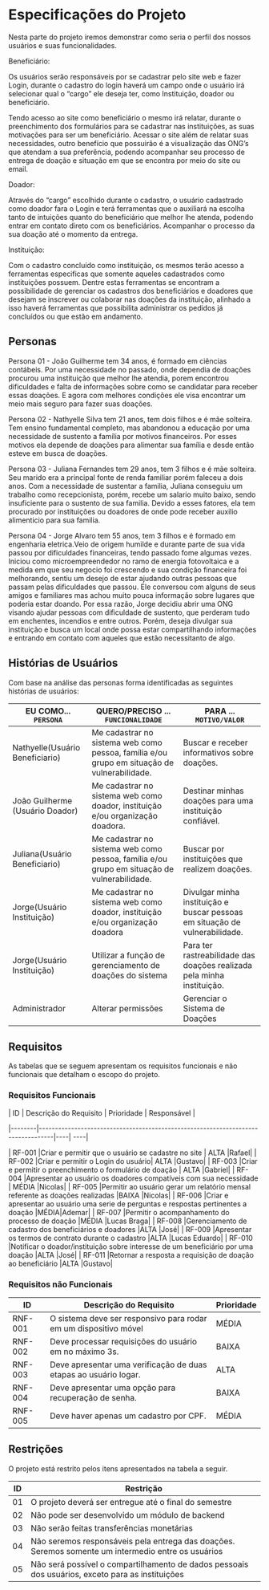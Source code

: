 # Especificações do Projeto

Nesta parte do projeto iremos demonstrar como seria o perfil dos nossos usuários e suas funcionalidades.  

Beneficiário: 

Os usuários serão responsáveis por se cadastrar pelo site web e fazer Login, durante o cadastro do login haverá um campo onde o usuário irá selecionar qual o “cargo” ele deseja ter, como Instituição, doador ou beneficiário.  

Tendo acesso ao site como beneficiário o mesmo irá relatar, durante o preenchimento dos formulários para se cadastrar nas instituições, as suas motivações para ser um beneficiário. Acessar o site além de relatar suas necessidades, outro benefício que possuirão é a visualização das ONG’s que atendam a sua preferência, podendo acompanhar seu processo de entrega de doação e situação em que se encontra por meio do site ou email.  

Doador: 

Através do “cargo” escolhido durante o cadastro, o usuário cadastrado como doador fara o Login e terá ferramentas que o auxiliará na escolha tanto de intuições quanto do beneficiário que melhor lhe atenda, podendo entrar em contato direto com os beneficiários. Acompanhar o processo da sua doação até o momento da entrega. 

Instituição: 

Com o cadastro concluído como instituição, os mesmos terão acesso a ferramentas especificas que somente aqueles cadastrados como instituições possuem. Dentre estas ferramentas se encontram a possibilidade de gerenciar os cadastros dos beneficiários e doadores que desejam se inscrever ou colaborar nas doações da instituição, alinhado a isso haverá ferramentas que possibilita administrar os pedidos já concluídos ou que estão em andamento.

## Personas

Persona 01 - João Guilherme tem 34 anos, é formado em ciências contábeis. Por uma necessidade no passado, onde dependia de doações procurou uma instituição que melhor lhe atendia, porem encontrou dificuldades e falta de informações sobre como se candidatar para receber essas doações. E agora com melhores condições ele visa encontrar um meio mais seguro para fazer suas doações. 

Persona 02 - Nathyelle Silva tem 21 anos, tem dois filhos e é mãe solteira. Tem ensino fundamental completo, mas abandonou a educação por uma necessidade de sustento a família por motivos financeiros. Por esses motivos ela depende de doações para alimentar sua família e desde então esteve em busca de doações.

Persona 03 - Juliana Fernandes tem 29 anos, tem 3 filhos e é mãe solteira. Seu marido era a principal fonte de renda familiar porém faleceu a dois anos. Com a necessidade de sustentar a familia, Juliana conseguiu um trabalho como recepcionista, porém, recebe um salario muito baixo, sendo insuficiente para o sustento de sua familia. Devido a esses fatores, ela tem procurado por instituições ou doadores de onde pode receber auxilio alimenticio para sua familia.

Persona 04 - Jorge Alvaro tem 55 anos, tem 3 filhos e é formado em engenharia eletrica.Veio de origem humilde e durante parte de sua vida passou por dificuldades financeiras, tendo passado fome algumas vezes. Iniciou como microempreendedor no ramo de energia fotovoltaica e a medida em que seu negocio foi crescendo e sua condição financeira foi melhorando, sentiu um desejo de estar ajudando outras pessoas que passam pelas dificuldades que passou. Ele conversou com alguns de seus amigos e familiares mas achou muito pouca informação sobre lugares que poderia estar doando. Por essa razão, Jorge decidiu abrir uma ONG visando ajudar pessoas com dificuldade de sustento, que perderam tudo em enchentes, incendios e entre outros. Porém, deseja divulgar sua instituição e busca um local onde possa estar compartilhando informações e entrando em contato com aqueles que estão necessitanto de algo.

## Histórias de Usuários

Com base na análise das personas forma identificadas as seguintes histórias de usuários:

|EU COMO... `PERSONA`| QUERO/PRECISO ... `FUNCIONALIDADE` |PARA ... `MOTIVO/VALOR`                 |
|--------------------|------------------------------------|----------------------------------------|
|Nathyelle(Usuário Beneficiario)|Me cadastrar no sistema web como pessoa, família e/ou grupo em situação de vulnerabilidade.| Buscar e receber informativos sobre doações.|
|João Guilherme (Usuário Doador) |Me cadastrar no sistema web como doador, instituição e/ou organização doadora. | Destinar minhas doações para uma instituição confiável.|
|Juliana(Usuário Beneficiario)|Me cadastrar no sistema web como pessoa, família e/ou grupo em situação de vulnerabilidade. | Buscar por instituições que realizem doações.|
|Jorge(Usuário Instituição)|Me cadastrar no sistema web como doador, instituição e/ou organização doadora| Divulgar minha instituição e buscar pessoas em situação de vulnerabilidade.|
|Jorge(Usuário Instituição)|Utilizar a função de gerenciamento de doações do sistema | Para ter rastreabilidade das doações realizada pela minha instituição.| 
|Administrador       |Alterar permissões                   |Gerenciar o Sistema de Doações           |


## Requisitos

As tabelas que se seguem apresentam os requisitos funcionais e não funcionais que detalham o escopo do projeto.

### Requisitos Funcionais

|   ID   | Descrição do Requisito  | Prioridade | Responsável | 

|--------|----------------------------------------------------------------------------------|----| ----| 

| RF-001 |Criar e permitir que o usuário se cadastre no site | ALTA |Rafael| 
| RF-002 |Criar e permitir o Login do usuário| ALTA |Gustavo| 
| RF-003 |Criar e permitir o preenchimento o formulário de doação | ALTA |Gabriel| 
| RF-004 |Apresentar ao usuário os doadores compatíveis com sua necessidade | MÉDIA |Nicolas| 
| RF-005 |Permitir ao usuário gerar um relatório mensal referente as doações realizadas |BAIXA |Nicolas| 
| RF-006 |Criar e apresentar ao usuário uma serie de perguntas e respostas pertinentes a doação |MÉDIA|Ademar| 
| RF-007 |Permitir o acompanhamento do processo de doação |MÉDIA |Lucas Braga| 
| RF-008 |Gerenciamento de cadastro dos beneficiários e doadores |ALTA |José| 
| RF-009 |Apresentar os termos de contrato durante o cadastro |ALTA |Lucas Eduardo| 
| RF-010 |Notificar o doador/instituição sobre interesse de um beneficiário por uma doação |ALTA |José| 
| RF-011 |Retornar a resposta a requisição de doação ao beneficiário |ALTA |Gustavo| 

### Requisitos não Funcionais

|ID     | Descrição do Requisito  |Prioridade |
|-------|-------------------------|----|
|RNF-001| O sistema deve ser responsivo para rodar em um dispositivo móvel | MÉDIA ||
|RNF-002| Deve processar requisições do usuário em no máximo 3s. | BAIXA ||
|RNF-003| Deve apresentar uma verificação de duas etapas ao usuário logar. | ALTA ||
|RNF-004| Deve apresentar uma opção para recuperação de senha. | BAIXA ||
|RNF-005| Deve haver apenas um cadastro por CPF. |MÉDIA||

## Restrições

O projeto está restrito pelos itens apresentados na tabela a seguir.

|ID| Restrição                                             |
|--|-------------------------------------------------------|
|01| O projeto deverá ser entregue até o final do semestre |
|02| Não pode ser desenvolvido um módulo de backend        |
|03| Não serão feitas transferências monetárias            |
|04| Não seremos responsáveis pela entrega das doações. Seremos somente um intermedio entre os usuários|
|05| Não será possível o compartilhamento de dados pessoais dos usuários, exceto para as instituições|


